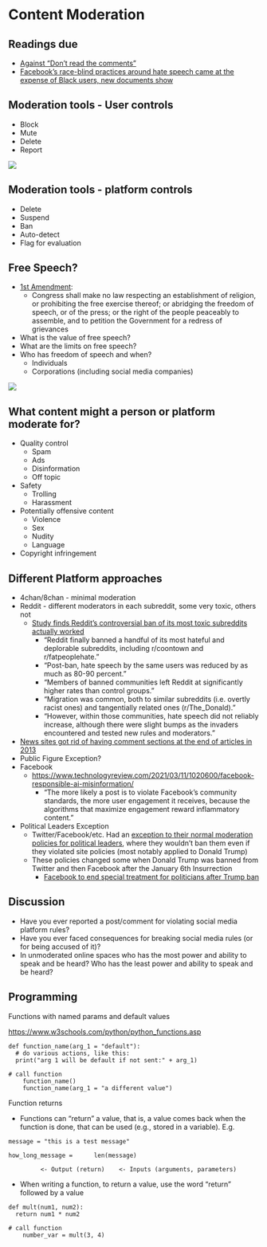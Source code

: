 # Content Moderation

## Readings due
- [Against “Don’t read the comments”](https://medium.com/humane-tech/against-don-t-read-the-comments-aee43ce515b9)
- [Facebook’s race-blind practices around hate speech came at the expense of Black users, new documents show](https://www.washingtonpost.com/technology/2021/11/21/facebook-algorithm-biased-race/)

## Moderation tools - User controls
- Block
- Mute
- Delete
- Report

![](comment_review.png)

## Moderation tools - platform controls
- Delete
- Suspend
- Ban
- Auto-detect
- Flag for evaluation

## Free Speech?
- [1st Amendment](https://constitution.congress.gov/constitution/amendment-1/):
  - Congress shall make no law respecting an establishment of religion, or prohibiting the free exercise thereof; or abridging the freedom of speech, or of the press; or the right of the people peaceably to assemble, and to petition the Government for a redress of grievances
- What is the value of free speech?
- What are the limits on free speech?
- Who has freedom of speech and when?
  - Individuals
  - Corporations (including social media companies)

[![](free_speech_2x.png)](https://xkcd.com/1357/)

## What content might a person or platform moderate for?

- Quality control
  - Spam
  - Ads
  - Disinformation
  - Off topic
- Safety
  - Trolling
  - Harassment
- Potentially offensive content
  - Violence
  - Sex
  - Nudity
  - Language
- Copyright infringement

## Different Platform approaches
- 4chan/8chan - minimal moderation
- Reddit - different moderators in each subreddit, some very toxic, others not
  - [Study finds Reddit’s controversial ban of its most toxic subreddits actually worked](https://techcrunch.com/2017/09/11/study-finds-reddits-controversial-ban-of-its-most-toxic-subreddits-actually-worked/)
    - “Reddit finally banned a handful of its most hateful and deplorable subreddits, including r/coontown and r/fatpeoplehate.”
    - “Post-ban, hate speech by the same users was reduced by as much as 80-90 percent.”
    - “Members of banned communities left Reddit at significantly higher rates than control groups.”
    - “Migration was common, both to similar subreddits (i.e. overtly racist ones) and tangentially related ones (r/The_Donald).”
    - “However, within those communities, hate speech did not reliably increase, although there were slight bumps as the invaders encountered and tested new rules and moderators.”
- [News sites got rid of having comment sections at the end of articles in 2013](https://www.wired.com/2015/10/brief-history-of-the-demise-of-the-comments-timeline/)
- Public Figure Exception?
- Facebook
  - https://www.technologyreview.com/2021/03/11/1020600/facebook-responsible-ai-misinformation/
    - “The more likely a post is to violate Facebook’s community standards, the more user engagement it receives, because the algorithms that maximize engagement reward inflammatory content.”
- Political Leaders Exception
  - Twitter/Facebook/etc. Had an [exception to their normal moderation policies for political leaders](https://help.twitter.com/en/rules-and-policies/public-interest), where they wouldn’t ban them even if they violated site policies (most notably applied to Donald Trump)
  - These policies changed some when Donald Trump was banned from Twitter and then Facebook after the January 6th Insurrection
    - [Facebook to end special treatment for politicians after Trump ban](https://www.theverge.com/2021/6/3/22474738/facebook-ending-political-figure-exemption-moderation-policy)

## Discussion

- Have you ever reported a post/comment for violating social media platform rules?
- Have you ever faced consequences for breaking social media rules (or for being accused of it)?
- In unmoderated online spaces who has the most power and ability to speak and be heard? Who has the least power and ability to speak and be heard?

## Programming
Functions with named params and default values

https://www.w3schools.com/python/python_functions.asp
```
def function_name(arg_1 = "default"):
  # do various actions, like this:
  print("arg 1 will be default if not sent:" + arg_1)

# call function
    function_name()
    function_name(arg_1 = "a different value")
```


Function returns

- Functions can “return” a value, that is, a value comes back when the function is done, that can be used (e.g., stored in a variable). E.g.

```
message = "this is a test message"

how_long_message =      len(message)
```   
             <- Output (return)    <- Inputs (arguments, parameters)


- When writing a function, to return a value, use the word “return” followed by a value

```
def mult(num1, num2):
  return num1 * num2

# call function
    number_var = mult(3, 4)
```
